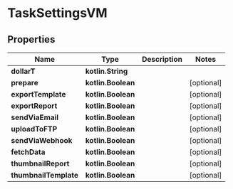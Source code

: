 
# TaskSettingsVM

## Properties
Name | Type | Description | Notes
------------ | ------------- | ------------- | -------------
**dollarT** | **kotlin.String** |  | 
**prepare** | **kotlin.Boolean** |  |  [optional]
**exportTemplate** | **kotlin.Boolean** |  |  [optional]
**exportReport** | **kotlin.Boolean** |  |  [optional]
**sendViaEmail** | **kotlin.Boolean** |  |  [optional]
**uploadToFTP** | **kotlin.Boolean** |  |  [optional]
**sendViaWebhook** | **kotlin.Boolean** |  |  [optional]
**fetchData** | **kotlin.Boolean** |  |  [optional]
**thumbnailReport** | **kotlin.Boolean** |  |  [optional]
**thumbnailTemplate** | **kotlin.Boolean** |  |  [optional]



